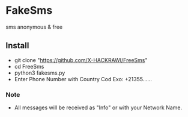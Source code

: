# FakeSms
sms anonymous &amp; free 

## Install



 * git clone "https://github.com/X-HACKRAWI/FreeSms"
 * cd FreeSms
 * python3 fakesms.py
 * Enter Phone Number with Country Cod
         Exo: +21355......
 
### Note

 * All messages will be received as "Info" or with your Network Name.
 
 
